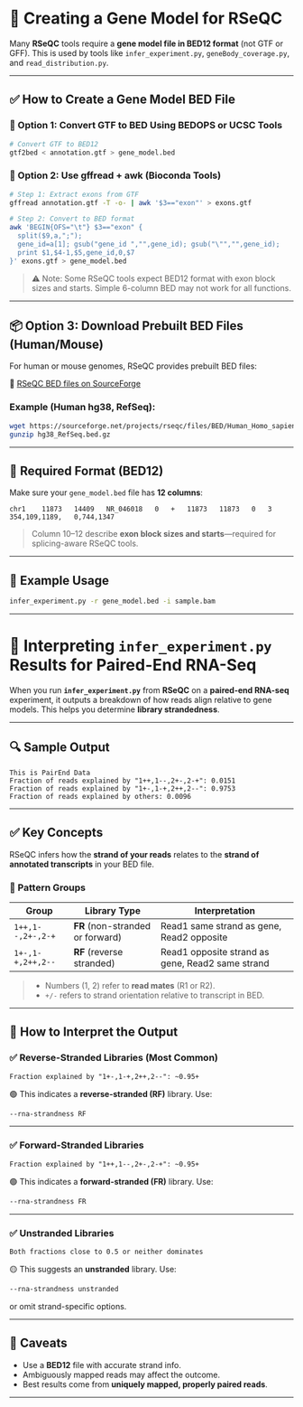 # 🧬 Creating a Gene Model for RSeQC

Many **RSeQC** tools require a **gene model file in BED12 format** (not GTF or GFF). This is used by tools like `infer_experiment.py`, `geneBody_coverage.py`, and `read_distribution.py`.

---

## ✅ How to Create a Gene Model BED File

### 🔹 Option 1: Convert GTF to BED Using BEDOPS or UCSC Tools

```bash
# Convert GTF to BED12
gtf2bed < annotation.gtf > gene_model.bed
```

### 🔹 Option 2: Use gffread + awk (Bioconda Tools)

```bash
# Step 1: Extract exons from GTF
gffread annotation.gtf -T -o- | awk '$3=="exon"' > exons.gtf

# Step 2: Convert to BED format
awk 'BEGIN{OFS="\t"} $3=="exon" {
  split($9,a,";");
  gene_id=a[1]; gsub("gene_id ","",gene_id); gsub("\"","",gene_id);
  print $1,$4-1,$5,gene_id,0,$7
}' exons.gtf > gene_model.bed
```

> ⚠️ Note: Some RSeQC tools expect BED12 format with exon block sizes and starts. Simple 6-column BED may not work for all functions.

---

## 📦 Option 3: Download Prebuilt BED Files (Human/Mouse)

For human or mouse genomes, RSeQC provides prebuilt BED files:

📁 [RSeQC BED files on SourceForge](https://sourceforge.net/projects/rseqc/files/BED/)

### Example (Human hg38, RefSeq):

```bash
wget https://sourceforge.net/projects/rseqc/files/BED/Human_Homo_sapiens/hg38_RefSeq.bed.gz
gunzip hg38_RefSeq.bed.gz
```

---

## 📐 Required Format (BED12)

Make sure your `gene_model.bed` file has **12 columns**:

```
chr1    11873   14409   NR_046018   0   +   11873   11873   0   3   354,109,1189,   0,744,1347
```

> Column 10–12 describe **exon block sizes and starts**—required for splicing-aware RSeQC tools.

---

## 🧪 Example Usage

```bash
infer_experiment.py -r gene_model.bed -i sample.bam
```

---

# 🧬 Interpreting `infer_experiment.py` Results for Paired-End RNA-Seq

When you run **`infer_experiment.py`** from **RSeQC** on a **paired-end RNA-seq** experiment, it outputs a breakdown of how reads align relative to gene models. This helps you determine **library strandedness**.

---

## 🔍 Sample Output

```text
This is PairEnd Data
Fraction of reads explained by "1++,1--,2+-,2-+": 0.0151
Fraction of reads explained by "1+-,1-+,2++,2--": 0.9753
Fraction of reads explained by others: 0.0096
```

---

## ✅ Key Concepts

RSeQC infers how the **strand of your reads** relates to the **strand of annotated transcripts** in your BED file.

### 🔸 Pattern Groups

| Group                          | Library Type                      | Interpretation                                      |
|-------------------------------|-----------------------------------|-----------------------------------------------------|
| `1++,1--,2+-,2-+`              | **FR** (non-stranded or forward)  | Read1 same strand as gene, Read2 opposite           |
| `1+-,1-+,2++,2--`              | **RF** (reverse stranded)         | Read1 opposite strand as gene, Read2 same strand    |

> - Numbers (1, 2) refer to **read mates** (R1 or R2).  
> - `+/-` refers to strand orientation relative to transcript in BED.

---

## 📘 How to Interpret the Output

### ✅ Reverse-Stranded Libraries (Most Common)

```text
Fraction explained by "1+-,1-+,2++,2--": ~0.95+
```

🟢 This indicates a **reverse-stranded (RF)** library. Use:

```bash
--rna-strandness RF
```

---

### ✅ Forward-Stranded Libraries

```text
Fraction explained by "1++,1--,2+-,2-+": ~0.95+
```

🟢 This indicates a **forward-stranded (FR)** library. Use:

```bash
--rna-strandness FR
```

---

### ✅ Unstranded Libraries

```text
Both fractions close to 0.5 or neither dominates
```

🟡 This suggests an **unstranded** library. Use:

```bash
--rna-strandness unstranded
```

or omit strand-specific options.

---

## 🚨 Caveats

- Use a **BED12** file with accurate strand info.
- Ambiguously mapped reads may affect the outcome.
- Best results come from **uniquely mapped, properly paired reads**.

---




